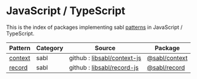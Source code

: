 # JavaScript / TypeScript

This is the index of packages implementing sabl [patterns](../README.md#patterns) in JavaScript / TypeScript.

|Pattern|Category|Source|Package|
|-|-|-|-|
|[context](../patterns/context.md)|sabl|github : [libsabl/context-js](https://github.com/libsabl/context-js)|[@sabl/context](https://www.npmjs.com/package/@sabl/context)|
|[record](../patterns/record.md)|sabl|github : [libsabl/record-js](https://github.com/libsabl/record-js/blob/main/src)|[@sabl/record](https://www.npmjs.com/package/@sabl/record)|